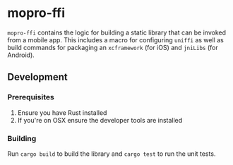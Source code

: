 # mopro-ffi

`mopro-ffi` contains the logic for building a static library that can be invoked from a mobile app. This includes a macro for configuring `uniffi` as well as build commands for packaging an `xcframework` (for iOS) and `jniLibs` (for Android). 

## Development

### Prerequisites

1. Ensure you have Rust installed
2. If you're on OSX ensure the developer tools are installed

### Building

Run `cargo build` to build the library and `cargo test` to run the unit tests.
